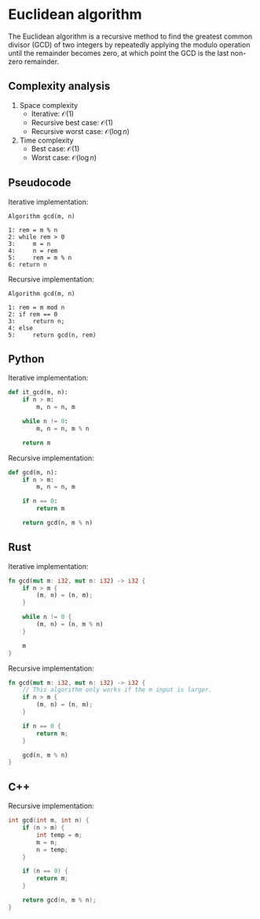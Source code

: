 # Euclidean algorithm

The Euclidean algorithm is a recursive method to find the greatest common divisor (GCD) of two integers by repeatedly applying the modulo operation until the remainder becomes zero, at which point the GCD is the last non-zero remainder.


## Complexity analysis

1. Space complexity
    - Iterative: $\mathcal{O}(1)$
    - Recursive best case: $\mathcal{O}(1)$
    - Recursive worst case: $\mathcal{O}(\log{n})$
2. Time complexity
    - Best case: $\mathcal{O}(1)$
    - Worst case: $\mathcal{O}(\log{n})$


## Pseudocode

Iterative implementation:

```
Algorithm gcd(m, n)

1: rem = m % n
2: while rem > 0
3:     m = n
4:     n = rem
5:     rem = m % n
6: return n
```

Recursive implementation:

```
Algorithm gcd(m, n)

1: rem = m mod n
2: if rem == 0
3:     return n;
4: else
5:     return gcd(n, rem)
```


## Python

Iterative implementation:

```python
def it_gcd(m, n):
    if n > m:
        m, n = n, m

    while n != 0:
        m, n = n, m % n

    return m
```

Recursive implementation:

```python
def gcd(m, n):
    if n > m:
        m, n = n, m

    if n == 0:
        return m

    return gcd(n, m % n)
```


## Rust

Iterative implementation:

```rust
fn gcd(mut m: i32, mut n: i32) -> i32 {
    if n > m {
        (m, n) = (n, m);
    }

    while n != 0 {
        (m, n) = (n, m % n)
    }

    m
}
```

Recursive implementation:

```rust
fn gcd(mut m: i32, mut n: i32) -> i32 {
    // This algorithm only works if the m input is larger.
    if n > m {
        (m, n) = (n, m);
    }

    if n == 0 {
        return m;
    }

    gcd(n, m % n)
}
```


## C++

Recursive implementation:

```cpp
int gcd(int m, int n) {
    if (n > m) {
        int temp = m;
        m = n;
        n = temp;
    }

    if (n == 0) {
        return m;
    }

    return gcd(n, m % n);
}
```

